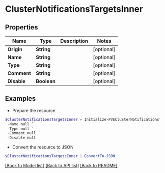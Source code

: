 # ClusterNotificationsTargetsInner
## Properties

Name | Type | Description | Notes
------------ | ------------- | ------------- | -------------
**Origin** | **String** |  | [optional] 
**Name** | **String** |  | [optional] 
**Type** | **String** |  | [optional] 
**Comment** | **String** |  | [optional] 
**Disable** | **Boolean** |  | [optional] 

## Examples

- Prepare the resource
```powershell
$ClusterNotificationsTargetsInner = Initialize-PVEClusterNotificationsTargetsInner  -Origin null `
 -Name null `
 -Type null `
 -Comment null `
 -Disable null
```

- Convert the resource to JSON
```powershell
$ClusterNotificationsTargetsInner | ConvertTo-JSON
```

[[Back to Model list]](../README.md#documentation-for-models) [[Back to API list]](../README.md#documentation-for-api-endpoints) [[Back to README]](../README.md)

